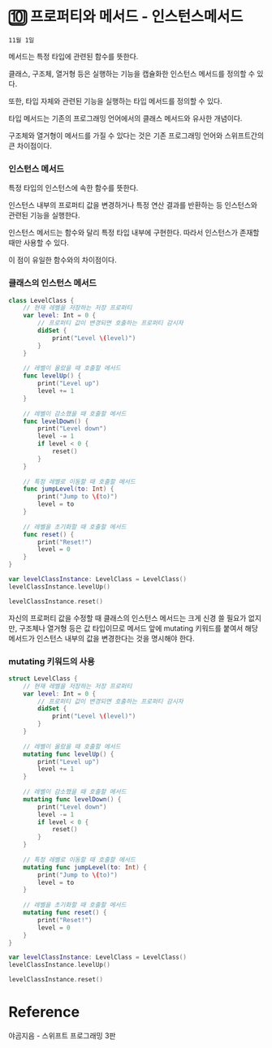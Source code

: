# 🔟 프로퍼티와 메서드 - 인스턴스메서드

`11월 1일`

메서드는 특정 타입에 관련된 함수를 뜻한다.

클래스, 구조체, 열거형 등은 실행하는 기능을 캡슐화한 인스턴스 메서드를 정의할 수 있다.

또한, 타입 자체와 관련된 기능을 실행하는 타입 메서드를 정의할 수 있다.

타입 메서드는 기존의 프로그래밍 언어에서의 클래스 메서드와 유사한 개념이다.

구조체와 열거형이 메서드를 가질 수 있다는 것은 기존 프로그래밍 언어와 스위프트간의 큰 차이점이다.

### 인스턴스 메서드

특정 타입의 인스턴스에 속한 함수를 뜻한다. 

인스턴스 내부의 프로퍼티 값을 변경하거나 특정 연산 결과를 반환하는 등 인스턴스와 관련된 기능을 실행한다.

인스턴스 메서드는 함수와 달리 특정 타입 내부에 구현한다. 따라서 인스턴스가 존재할 때만 사용할 수 있다.

이 점이 유일한 함수와의 차이점이다.

### 클래스의 인스턴스 메서드

```swift
class LevelClass {
    // 현재 레벨을 저장하는 저장 프로퍼티
    var level: Int = 0 {
        // 프로퍼티 값이 변경되면 호출하는 프로퍼티 감시자
        didSet {
            print("Level \(level)")
        }
    }
    
    // 레벨이 올랐을 때 호출할 메서드
    func levelUp() {
        print("Level up")
        level += 1
    }
    
    // 레벨이 감소했을 때 호출할 메서드
    func levelDown() {
        print("Level down")
        level -= 1
        if level < 0 {
            reset()
        }
    }
    
    // 특정 레벨로 이동할 때 호출할 메서드
    func jumpLevel(to: Int) {
        print("Jump to \(to)")
        level = to
    }
    
    // 레벨을 초기화할 때 호출할 메서드
    func reset() {
        print("Reset!")
        level = 0
    }
}

var levelClassInstance: LevelClass = LevelClass()
levelClassInstance.levelUp()

levelClassInstance.reset()
```

자신의 프로퍼티 값을 수정할 때 클래스의 인스턴스 메서드는 크게 신경 쓸 필요가 없지만, 구조체나 열거형 등은 값 타입이므로 메서드 앞에 mutating 키워드를 붙여서 해당 메서드가 인스턴스 내부의 값을 변경한다는 것을 명시해야 한다.

### mutating 키워드의 사용

```swift
struct LevelClass {
    // 현재 레벨을 저장하는 저장 프로퍼티
    var level: Int = 0 {
        // 프로퍼티 값이 변경되면 호출하는 프로퍼티 감시자
        didSet {
            print("Level \(level)")
        }
    }
    
    // 레벨이 올랐을 때 호출할 메서드
    mutating func levelUp() {
        print("Level up")
        level += 1
    }
    
    // 레벨이 감소했을 때 호출할 메서드
    mutating func levelDown() {
        print("Level down")
        level -= 1
        if level < 0 {
            reset()
        }
    }
    
    // 특정 레벨로 이동할 때 호출할 메서드
    mutating func jumpLevel(to: Int) {
        print("Jump to \(to)")
        level = to
    }
    
    // 레벨을 초기화할 때 호출할 메서드
    mutating func reset() {
        print("Reset!")
        level = 0
    }
}

var levelClassInstance: LevelClass = LevelClass()
levelClassInstance.levelUp()

levelClassInstance.reset()
```

# Reference

야곰지음 - 스위프트 프로그래밍 3판
